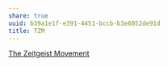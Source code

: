 ```yaml
---
share: true
uuid: b39a1e1f-e391-4451-bccb-b3e6052de91d
title: TZM
---
```

[The Zeitgeist Movement](../4e962984-9d46-443d-85c8-0646f7d74dc8)